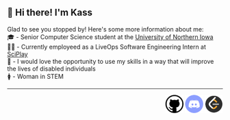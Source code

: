 ## 👋 Hi there! I'm Kass  
Glad to see you stopped by! Here's some more information about me:  
🎓 - Senior Computer Science student at the [University of Northern Iowa](https://uni.edu/)  
👩‍💻 - Currently employeed as a LiveOps Software Engineering Intern at [SciPlay](https://www.sciplay.com/)  
🦾 - I would love the opportunity to use my skills in a way that will improve the lives of disabled individuals  
🚺 - Woman in STEM  
<hr>

<div align="right">
    <a href="https://github.com/CallMeKass/"><img style="display: inline-block;width: 42px;height: 42px;"; src="icons/github.png" alt="github user: CallMeKass"></a>
    <a href="https://discordapp.com/users/TheBiggestYikes#3015/"><img style="display: inline-block;width: 42px;height: 42px;"; src="icons/discord.png" alt="discord user: TheBiggestYikes#3015"></a>
    <a href="https://leetcode.com/0xCA55/"><img style="display: inline-block;width: 42px;height: 42px;"; src="icons/leetcode.png" alt="leetcode user: 0xCA55"></a>
</div>